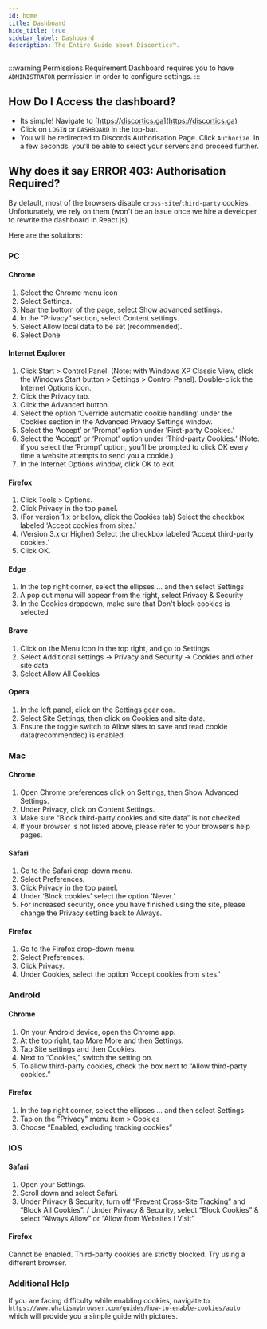 ```yaml
---
id: home
title: Dashboard
hide_title: true
sidebar_label: Dashboard
description: The Entire Guide about Discortics™.
---
```


:::warning Permissions Requirement
Dashboard requires you to have `ADMINISTRATOR` permission in order to configure settings.
:::

## How Do I Access the dashboard?
 - Its simple! Navigate to [https://discortics.ga](https://discortics.ga)
 - Click on `LOGIN` or `DASHBOARD` in the top-bar. 
 - You will be redirected to Discords Authorisation Page. Click `Authorize`.
 In a few seconds, you'll be able to select your servers and proceed further.

## Why does it say ERROR 403: Authorisation Required?
By default, most of the browsers disable `cross-site`/`third-party` cookies. Unfortunately, we rely on them (won't be an issue once we hire a developer to rewrite the dashboard in React.js).<br>

Here are the solutions:
### PC
#### Chrome
1. Select the Chrome menu icon
2. Select Settings.
3. Near the bottom of the page, select Show advanced settings.
4. In the “Privacy” section, select Content settings.
5. Select Allow local data to be set (recommended).
6. Select Done

#### Internet Explorer
1. Click Start > Control Panel. (Note: with Windows XP Classic View, click the Windows Start button > Settings > Control Panel).
Double-click the Internet Options icon.
2. Click the Privacy tab.
3. Click the Advanced button.
4. Select the option ‘Override automatic cookie handling’ under the Cookies section in the Advanced Privacy Settings window.
5. Select the ‘Accept’ or ‘Prompt’ option under ‘First-party Cookies.’
6. Select the ‘Accept’ or ‘Prompt’ option under ‘Third-party Cookies.’ (Note: if you select the ‘Prompt’ option, you’ll be prompted to click OK every time a website attempts to send you a cookie.)
7. In the Internet Options window, click OK to exit.

#### Firefox
1. Click Tools > Options.
2. Click Privacy in the top panel.
3. (For version 1.x or below, click the Cookies tab) Select the checkbox labeled ‘Accept cookies from sites.’
4. (Version 3.x or Higher) Select the checkbox labeled ‘Accept third-party cookies.’
5. Click OK.

#### Edge
1.  In the top right corner, select the ellipses ... and then select Settings
2.  A pop out menu will appear from the right, select Privacy & Security
3.  In the Cookies dropdown, make sure that Don't block cookies is selected 

#### Brave
1. Click on the Menu icon in the top right, and go to Settings
2. Select Additional settings → Privacy and Security → Cookies and other site data
3. Select Allow All Cookies

#### Opera
1. In the left panel, click on the Settings gear con.
2. Select Site Settings, then click on Cookies and site data.
2. Ensure the toggle switch to Allow sites to save and read cookie data(recommended) is enabled.

### Mac
#### Chrome
1. Open Chrome preferences click on Settings, then Show Advanced Settings.
2. Under Privacy, click on Content Settings.
3. Make sure “Block third-party cookies and site data” is not checked
4. If your browser is not listed above, please refer to your browser’s help pages.

#### Safari
1. Go to the Safari drop-down menu.
2. Select Preferences.
3. Click Privacy in the top panel.
4. Under ‘Block cookies’ select the option ‘Never.’
5. For increased security, once you have finished using the site, please change the Privacy setting back to Always.

#### Firefox
1. Go to the Firefox drop-down menu.
2. Select Preferences.
3. Click Privacy.
4. Under Cookies, select the option ‘Accept cookies from sites.’

### Android
#### Chrome
1. On your Android device, open the Chrome app.
2. At the top right, tap More More and then Settings.
3. Tap Site settings and then Cookies.
4. Next to “Cookies,” switch the setting on.
5. To allow third-party cookies, check the box next to “Allow third-party cookies.”

#### Firefox
1. In the top right corner, select the ellipses ... and then select Settings
2. Tap on the "Privacy" menu item > Cookies
3. Choose “Enabled, excluding tracking cookies”

### IOS
#### Safari
1. Open your Settings.
2. Scroll down and select Safari.
3. Under Privacy & Security, turn off “Prevent Cross-Site Tracking” and “Block All Cookies”. / Under Privacy & Security, select “Block Cookies” & select “Always Allow” or “Allow from Websites I Visit”

#### Firefox
Cannot be enabled. Third-party cookies are strictly blocked. Try using a different browser.

### Additional Help
If you are facing difficulty while enabling cookies, navigate to [`https://www.whatismybrowser.com/guides/how-to-enable-cookies/auto`](https://www.whatismybrowser.com/guides/how-to-enable-cookies/auto) which will provide you a simple guide with pictures.